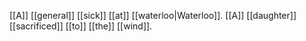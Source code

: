 [[A]] [[general]] [[sick]] [[at]] [[waterloo|Waterloo]]. [[A]] [[daughter]] [[sacrificed]] [[to]] [[the]] [[wind]].

